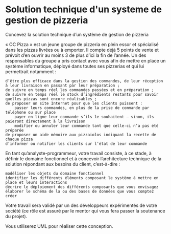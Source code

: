 # Solution technique d'un systeme de gestion de pizzeria
Concevez la solution technique d’un système de gestion de pizzeria

« OC Pizza » est un jeune groupe de pizzeria en plein essor et spécialisé dans les pizzas livrées ou à emporter. Il compte déjà 5 points de vente et prévoit d’en ouvrir au moins 3 de plus d’ici la fin de l’année. Un des responsables du groupe a pris contact avec vous afin de mettre en place un système informatique, déployé dans toutes ses pizzerias et qui lui permettrait notamment :

    d’être plus efficace dans la gestion des commandes, de leur réception à leur livraison en passant par leur préparation ;
    de suivre en temps réel les commandes passées et en préparation ;
    de suivre en temps réel le stock d’ingrédients restants pour savoir quelles pizzas sont encore réalisables ;
    de proposer un site Internet pour que les clients puissent :
        passer leurs commandes, en plus de la prise de commande par téléphone ou sur place
        payer en ligne leur commande s’ils le souhaitent – sinon, ils paieront directement à la livraison
        modifier ou annuler leur commande tant que celle-ci n’a pas été préparée
    de proposer un aide mémoire aux pizzaiolos indiquant la recette de chaque pizza
    d’informer ou notifier les clients sur l’état de leur commande

En tant qu’analyste-programmeur, votre travail consiste, à ce stade, à définir le domaine fonctionnel et à concevoir l’architecture technique de la solution répondant aux besoins du client, c’est-à-dire :

    modéliser les objets du domaine fonctionnel
    identifier les différents éléments composant le système à mettre en place et leurs interactions
    décrire le déploiement des différents composants que vous envisagez
    élaborer le schéma de la ou des bases de données que vous comptez créer

Votre travail sera validé par un des développeurs expérimentés de votre société (ce rôle est assuré par le mentor qui vous fera passer la soutenance du projet).

Vous utiliserez UML pour réaliser cette conception.

